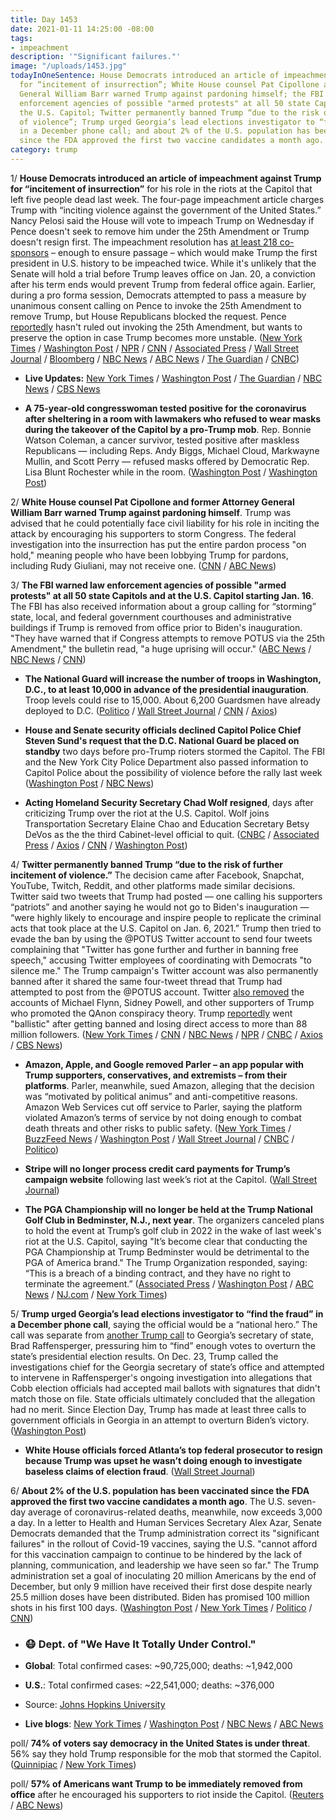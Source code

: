 ```yaml
---
title: Day 1453
date: 2021-01-11 14:25:00 -08:00
tags:
- impeachment
description: '"Significant failures."'
image: "/uploads/1453.jpg"
todayInOneSentence: House Democrats introduced an article of impeachment against Trump
  for “incitement of insurrection”; White House counsel Pat Cipollone and former Attorney
  General William Barr warned Trump against pardoning himself; the FBI warned law
  enforcement agencies of possible "armed protests" at all 50 state Capitols and at
  the U.S. Capitol; Twitter permanently banned Trump “due to the risk of further incitement
  of violence”; Trump urged Georgia’s lead elections investigator to “find the fraud”
  in a December phone call; and about 2% of the U.S. population has been vaccinated
  since the FDA approved the first two vaccine candidates a month ago.
category: trump
---
```


1/ **House Democrats introduced an article of impeachment against Trump for “incitement of insurrection”** for his role in the riots at the Capitol that left five people dead last week. The four-page impeachment article charges Trump with “inciting violence against the government of the United States.” Nancy Pelosi said the House will vote to impeach Trump on Wednesday if Pence doesn't seek to remove him under the 25th Amendment or Trump doesn't resign first. The impeachment resolution has [at least 218 co-sponsors](https://www.politico.com/news/2021/01/11/house-trump-impeachment-457440) – enough to ensure passage – which would make Trump the first president in U.S. history to be impeached twice. While it's unlikely that the Senate will hold a trial before Trump leaves office on Jan. 20, a conviction after his term ends would prevent Trump from federal office again. Earlier, during a pro forma session, Democrats attempted to pass a measure by unanimous consent calling on Pence to invoke the 25th Amendment to remove Trump, but House Republicans blocked the request. Pence [reportedly](https://www.cnn.com/2021/01/09/politics/mike-pence-25th-amendment/index.html) hasn't ruled out invoking the 25th Amendment, but wants to preserve the option in case Trump becomes more unstable. ([New York Times](https://www.nytimes.com/2021/01/11/us/pence-impeachment.html) / [Washington Post](https://www.washingtonpost.com/politics/2021/01/11/trump-impeachment-biden-transition-live-updates/) / [NPR](https://www.npr.org/sections/trump-impeachment-effort-live-updates/2021/01/11/954907652/in-wake-of-capitol-attack-house-will-seek-to-impeach-trump-again) / [CNN](https://www.cnn.com/2021/01/11/politics/house-democrats-impeachment-plans/) / [Associated Press](https://apnews.com/article/pelosi-house-impeach-trump-575a4070cbef5441d61fb7e4a497f9b7) / [Wall Street Journal](https://www.wsj.com/articles/house-democrats-to-begin-efforts-seeking-to-remove-trump-from-office-11610375178) / [Bloomberg](https://www.bloomberg.com/news/articles/2021-01-11/house-democrats-set-in-motion-bid-to-remove-trump-from-office?srnd=premium&sref=MIBMEEoj) / [NBC News](https://www.nbcnews.com/politics/congress/house-democrats-consider-impeachment-25th-amendment-measures-n1253693) / [ABC News](https://abcnews.go.com/Politics/house-democrats-file-impeachment-article-charging-trump-incitement/story?id=75178177) / [The Guardian](https://www.theguardian.com/us-news/2021/jan/11/trump-impeachment-house-democrats-charge-president-with-incitement-of-insurrection) / [CNBC](https://www.cnbc.com/2021/01/11/house-prepares-to-impeach-trump-over-capitol-attack.html))

* **Live Updates:** [New York Times](https://www.nytimes.com/live/2021/01/11/us/joe-biden-trump/?action=click&module=Spotlight&pgtype=Homepage) / [Washington Post](https://www.washingtonpost.com/politics/2021/01/11/trump-impeachment-biden-transition-live-updates/) / [The Guardian](https://www.theguardian.com/us-news/live/2021/jan/11/joe-biden-donald-trump-impeachment-capitol-mike-pence-nancy-pelosi-coronavirus-covid-live-updates) / [NBC News](https://www.nbcnews.com/politics/congress/live-blog/live-updates-house-begins-effort-remove-trump-n1253700) / [CBS News](https://www.cbsnews.com/live-updates/trump-impeachment-25th-amendment-removal-2021-01-11/)

* **A 75-year-old congresswoman tested positive for the coronavirus after sheltering in a room with lawmakers who refused to wear masks during the takeover of the Capitol by a pro-Trump mob**. Rep. Bonnie Watson Coleman, a cancer survivor, tested positive after maskless Republicans — including Reps. Andy Biggs, Michael Cloud, Markwayne Mullin, and Scott Perry — refused masks offered by Democratic Rep. Lisa Blunt Rochester while in the room. ([Washington Post](https://www.washingtonpost.com/politics/2021/01/11/trump-impeachment-biden-transition-live-updates/#link-A3M2TTM2LJEMTAFEXPEL24DMZ4) / [Washington Post](https://www.washingtonpost.com/politics/2021/01/10/lawmakers-may-have-been-exposed-coronavirus-capitol-lockdown-attending-physician-says/))

2/ **White House counsel Pat Cipollone and former Attorney General William Barr warned Trump against pardoning himself**. Trump was advised that he could potentially face civil liability for his role in inciting the attack by encouraging his supporters to storm Congress. The federal investigation into the insurrection has put the entire pardon process "on hold," meaning people who have been lobbying Trump for pardons, including Rudy Giuliani, may not receive one. ([CNN](https://www.cnn.com/politics/live-news/trump-impeachment-news-01-11-21/h_4884b12b23992b8a11f8d7bb185c685a) / [ABC News](https://abcnews.go.com/Politics/trump-warned-potential-civil-liability-aides-clear-desks/story?id=75180691&cid=clicksource_4380645_6_heads_hero_live_twopack_hed))

3/ **The FBI warned law enforcement agencies of possible "armed protests" at all 50 state Capitols and at the U.S. Capitol starting Jan. 16**. The FBI has also received information about a group calling for “storming” state, local, and federal government courthouses and administrative buildings if Trump is removed from office prior to Biden's inauguration. "They have warned that if Congress attempts to remove POTUS via the 25th Amendment," the bulletin read, "a huge uprising will occur." ([ABC News](https://abcnews.go.com/US/armed-protests-planned-50-state-capitols-fbi-bulletin/story?id=75179771) / [NBC News](https://www.nbcnews.com/politics/donald-trump/fbi-memo-warns-law-enforcement-across-u-s-possible-armed-n1253750) / [CNN](https://www.cnn.com/2021/01/11/politics/fbi-bulletin-armed-protests-state-us-capitol/index.html))

* **The National Guard will increase the number of troops in Washington, D.C., to at least 10,000 in advance of the presidential inauguration**. Troop levels could rise to 15,000.  About 6,200 Guardsmen have already deployed to D.C. ([Politico](https://www.politico.com/news/2021/01/11/national-guardsmen-inauguration-457629) / [Wall Street Journal](https://www.wsj.com/articles/national-guard-to-send-more-than-10-000-troops-to-washington-d-c-11610393244) / [CNN](https://www.cnn.com/2021/01/11/politics/bowser-avoid-dc-biden-inauguration/index.html) / [Axios](https://www.axios.com/dc-lockdown-biden-inauguration-national-guard-f5a40a69-4cc8-4861-84fe-1ea047ff3f3d.html?stream=politics))

* **House and Senate security officials declined Capitol Police Chief Steven Sund's request that the D.C. National Guard be placed on standby** two days before pro-Trump rioters stormed the Capitol. The FBI and the New York City Police Department also passed information to Capitol Police about the possibility of violence before the rally last week ([Washington Post](https://www.washingtonpost.com/politics/sund-riot-national-guard/2021/01/10/fc2ce7d4-5384-11eb-a817-e5e7f8a406d6_story.html) / [NBC News](https://www.nbcnews.com/news/crime-courts/fbi-nypd-told-capitol-police-about-possibility-violence-riot-senior-n1253646))

* **Acting Homeland Security Secretary Chad Wolf resigned**, days after criticizing Trump over the riot at the U.S. Capitol. Wolf joins Transportation Secretary Elaine Chao and Education Secretary Betsy DeVos as the the third Cabinet-level official to quit. ([CNBC](https://www.cnbc.com/2021/01/11/chad-wolf-homeland-security-secretary-resigns-after-trump-supporters-riot.html) / [Associated Press](https://apnews.com/article/politics-riots-police-capitol-siege-a971eb127c024e26bfe4ffa0cd64a227) / [Axios](https://www.axios.com/homeland-security-trump-chad-wolf-resigns-77aecf21-28d8-4c4b-9e41-904bd90d49b3.html) / [CNN](https://www.cnn.com/2021/01/11/politics/chad-wolf-homeland-security/index.html) / [Washington Post](https://www.washingtonpost.com/politics/2021/01/11/trump-impeachment-biden-transition-live-updates/#link-KPODVGKSCRGN3BY2OSFVP4HCDA))

4/ **Twitter permanently banned Trump “due to the risk of further incitement of violence.”** The decision came after Facebook, Snapchat, YouTube, Twitch, Reddit, and other platforms made similar decisions. Twitter said two tweets that Trump had posted — one calling his supporters “patriots” and another saying he would not go to Biden's inauguration — “were highly likely to encourage and inspire people to replicate the criminal acts that took place at the U.S. Capitol on Jan. 6, 2021.” Trump then tried to evade the ban by using the @POTUS Twitter account to send four tweets complaining that "Twitter has gone further and further in banning free speech," accusing Twitter employees of coordinating with Democrats "to silence me." The Trump campaign's Twitter account was also permanently banned after it shared the same four-tweet thread that Trump had attempted to post from the @POTUS account. Twitter [also removed](https://www.nbcnews.com/tech/tech-news/twitter-bans-michael-flynn-sidney-powell-qanon-account-purge-n1253550) the accounts of Michael Flynn, Sidney Powell, and other supporters of Trump who promoted the QAnon conspiracy theory. Trump [reportedly](https://www.politico.com/news/2021/01/08/trump-reacts-to-twitter-ban-456785) went "ballistic" after getting banned and losing direct access to more than 88 million followers. ([New York Times](https://www.nytimes.com/2021/01/08/technology/twitter-trump-suspended.html) / [CNN](https://www.cnn.com/2021/01/08/tech/trump-twitter-ban/index.html) / [NBC News](https://www.nbcnews.com/tech/tech-news/twitter-permanently-bans-president-donald-trump-n1253588) / [NPR](https://www.npr.org/2021/01/08/954760928/twitter-bans-president-trump-citing-risk-of-further-incitement-of-violence) / [CNBC](https://www.cnbc.com/2021/01/08/twitter-permanently-suspends-trumps-account.html) / [Axios](https://www.axios.com/twitter-ban-trump-4242dbe6-f456-46fd-8bfe-d43b94ef9f07.html) / [CBS News](https://www.cbsnews.com/news/trump-twitter-account-suspended-permanently/))

* **Amazon, Apple, and Google removed Parler – an app popular with Trump supporters, conservatives, and extremists – from their platforms**. Parler, meanwhile, sued Amazon, alleging that the decision was “motivated by political animus” and anti-competitive reasons. Amazon Web Services cut off service to Parler, saying the platform violated Amazon’s terms of service by not doing enough to combat death threats and other risks to public safety. ([New York Times](https://www.nytimes.com/2021/01/09/technology/apple-google-parler.html) / [BuzzFeed News](https://www.buzzfeednews.com/article/johnpaczkowski/amazon-parler-aws) / [Washington Post](https://www.washingtonpost.com/technology/2021/01/09/trump-twitter-banned-apps/) / [Wall Street Journal](https://www.wsj.com/articles/parler-sues-amazon-kicks-site-off-its-servers-11610363052) / [CNBC](https://www.cnbc.com/2021/01/09/apple-removes-parler-from-app-store-in-wake-of-us-capitol-riot.html) / [Politico](https://www.politico.com/news/2021/01/11/parler-amazon-antitrust-suit-457579))

* **Stripe will no longer process credit card payments for Trump’s campaign website** following last week’s riot at the Capitol. ([Wall Street Journal](https://www.wsj.com/articles/stripe-stops-processing-payments-for-trump-campaign-website-11610319116))

* **The PGA Championship will no longer be held at the Trump National Golf Club in Bedminster, N.J., next year**. The organizers canceled plans to hold the event at Trump’s golf club in 2022 in the wake of last week's riot at the U.S. Capitol, saying "It’s become clear that conducting the PGA Championship at Trump Bedminster would be detrimental to the PGA of America brand." The Trump Organization responded, saying: “This is a breach of a binding contract, and they have no right to terminate the agreement.” ([Associated Press](https://apnews.com/article/joe-biden-donald-trump-pga-championships-golf-new-jersey-723ef0a90af03af016c9a7ae2b711fc6) / [Washington Post](https://www.washingtonpost.com/politics/trump-pga-golf/2021/01/10/c0384264-51ea-11eb-bda4-615aaefd0555_story.html) / [ABC News](https://abcnews.go.com/US/blow-trump-golfs-pga-strip-major-championship-trump/story?id=75168540) / [NJ.com](https://www.nj.com/sports/2021/01/pga-will-strip-trump-bedminster-of-2022-pga-championship-insider-says.html) / [New York Times](https://www.nytimes.com/2021/01/10/sports/golf/trump-pga-championship-moved.html))

5/ **Trump urged Georgia’s lead elections investigator to “find the fraud” in a December phone call**, saying the official would be a “national hero.” The call was separate from [another Trump call](https://whatthefuckjusthappenedtoday.com/2021/01/04/day-1446/#1-trump-pressured-georgia%E2%80%99s-secretar) to Georgia’s secretary of state, Brad Raffensperger, pressuring him to “find” enough votes to overturn the state’s presidential election results. On Dec. 23, Trump called the investigations chief for the Georgia secretary of state’s office and attempted to intervene in Raffensperger's ongoing investigation into allegations that Cobb election officials had accepted mail ballots with signatures that didn't match those on file. State officials ultimately concluded that the allegation had no merit. Since Election Day, Trump has made at least three calls to government officials in Georgia in an attempt to overturn Biden’s victory. ([Washington Post](https://www.washingtonpost.com/politics/trump-call-georgia-investigator/2021/01/09/7a55c7fa-51cf-11eb-83e3-322644d82356_story.html))

* **White House officials forced Atlanta’s top federal prosecutor to resign because Trump was upset he wasn’t doing enough to investigate baseless claims of election fraud**. ([Wall Street Journal](https://www.wsj.com/articles/white-house-forced-georgia-u-s-attorney-to-resign-11610225840))

6/ **About 2% of the U.S. population has been vaccinated since the FDA approved the first two vaccine candidates a month ago**. The U.S. seven-day average of coronavirus-related deaths, meanwhile, now exceeds 3,000 a day. In a letter to Health and Human Services Secretary Alex Azar, Senate Democrats demanded that the Trump administration correct its "significant failures" in the rollout of Covid-19 vaccines, saying the U.S. "cannot afford for this vaccination campaign to continue to be hindered by the lack of planning, communication, and leadership we have seen so far." The Trump administration set a goal of inoculating 20 million Americans by the end of December, but only 9 million have received their first dose despite nearly 25.5 million doses have been distributed. Biden has promised 100 million shots in his first 100 days. ([Washington Post](https://www.washingtonpost.com/nation/2021/01/11/coronavirus-covid-live-updates-us/#link-AKH4DGFOOZEGJGNANY25IV4LSE) / [New York Times](https://www.nytimes.com/live/2021/01/11/world/covid-19-coronavirus/the-us-virus-death-toll-surpasses-375000) / [Politico](https://www.politico.com/news/2021/01/11/democrats-trump-vaccine-rollout-457607) / [CNN](https://www.cnn.com/2021/01/11/politics/biden-covid-vaccine-plan/index.html))

* ### 😷 Dept. of "We Have It Totally Under Control."

* **Global**: Total confirmed cases: \~90,725,000; deaths: \~1,942,000

* **U.S.**: Total confirmed cases: \~22,541,000; deaths: \~376,000

* Source: [Johns Hopkins University](https://coronavirus.jhu.edu/map.html)

* **Live blogs**: [New York Times](https://www.nytimes.com/live/2021/01/11/world/covid-19-coronavirus/?action=click&module=Top%20Stories&pgtype=Homepage) / [Washington Post](https://www.washingtonpost.com/nation/2021/01/11/coronavirus-covid-live-updates-us/) / [NBC News](https://www.nbcnews.com/news/us-news/live-blog/2021-01-011-covid-live-updates-vaccine-news-n1253674) / [ABC News](https://abcnews.go.com/Health/live-updates/coronavirus/?id=75171980)

poll/ **74% of voters say democracy in the United States is under threat**. 56% say they hold Trump responsible for the mob that stormed the Capitol. ([Quinnipiac](https://poll.qu.edu/national/release-detail?ReleaseID=3686) / [New York Times](https://www.nytimes.com/live/2021/01/11/us/capitol-riot-police-building/a-majority-of-american-voters-blame-trump-for-the-capitol-riot-and-support-removing-him-poll-finds))

poll/ **57% of Americans want Trump to be immediately removed from office** after he encouraged his supporters to riot inside the Capitol. ([Reuters](https://www.reuters.com/article/us-usa-election-trump-poll-idUSKBN29D2VG) / [ABC News](https://abcnews.go.com/US/capitol-siege-majority-americans-trump-removed-office-term/story?id=75154331))